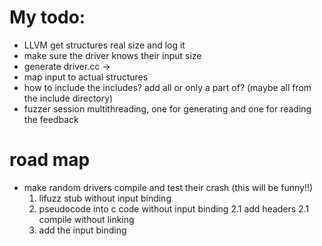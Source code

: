 # My todo:

- LLVM get structures real size and log it
- make sure the driver knows their input size
- generate driver.cc -> 
- map input to actual structures 
- how to include the includes? add all or only a part of? (maybe all from the include directory)
- fuzzer session multithreading, one for generating and one for reading the feedback

# road map

- make random drivers compile and test their crash (this will be funny!!)
    1. lifuzz stub without input binding
    2. pseudocode into c code without input binding
    2.1 add headers
    2.1 compile without linking
    3. add the input binding